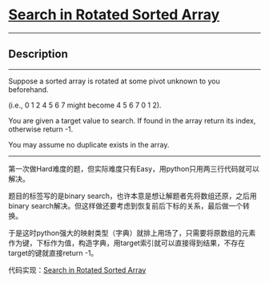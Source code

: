 # [Search in Rotated Sorted Array](https://leetcode.com/problems/search-in-rotated-sorted-array/)

---

## Description

---

Suppose a sorted array is rotated at some pivot unknown to you beforehand.

(i.e., 0 1 2 4 5 6 7 might become 4 5 6 7 0 1 2).

You are given a target value to search. If found in the array return its index, otherwise return -1.

You may assume no duplicate exists in the array.

---

第一次做Hard难度的题，但实际难度只有Easy，用python只用两三行代码就可以解决。

题目的标签写的是binary search，也许本意是想让解题者先将数组还原，之后用binary search解决。但这样做还要考虑到恢复前后下标的关系，最后做一个转换。

于是这时python强大的映射类型（字典）就排上用场了，只需要将原数组的元素作为键，下标作为值，构造字典，用target索引就可以直接得到结果，不存在target的键就直接return -1。

代码实现：[Search in Rotated Sorted Array](./SearchinRotatedSortedArray.py)
	